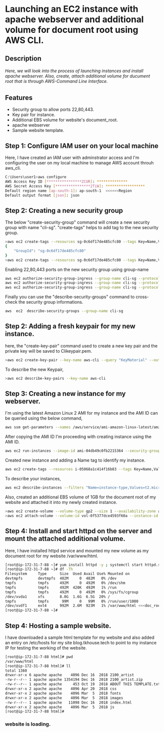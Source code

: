 # Launching an EC2 instance with apache webserver and additional volume for document root using AWS CLI.

## Description
###### Here, we will look into the process of launching instances and install apache webserver. Also, create, attach additional volume for ducument root that is through AWS-Command Line Interface.

## Features

- Security group to allow ports 22,80,443.
- Key pair for instance.
- Additional EBS volume for website's document_root.
- apache webserver
- Sample website template.

## Step 1: Configure IAM user on your local machine

Here, I have created an IAM user with adminstrator access and I'm configuring the user on my local machine to manage AWS account throuh aws_cli.


```sh
C:\Users\user1>aws configure
AWS Access Key ID [****************ZCUR]: **************
AWS Secret Access Key [****************2TiW]: ******************
Default region name [ap-south-1]: ap-south-1  <<<<<<Region
Default output format [json]: json
```
## Step 2: Creating a new security group

The below "create-security-group" command will create a new security group with name "cli-sg". "create-tags" helps to add tag to the new security group.
```sh
>aws ec2 create-tags --resources sg-0c6df17de485cfc80 --tags Key=Name,Value=cli-sg
{
    "GroupId": "sg-0c6df17de485cfc80"
}
>aws ec2 create-tags --resources sg-0c6df17de485cfc80 --tags Key=Name,Value=cli-sg
```
Enabling 22,80,443 ports on the new security group using group-name
```sh
aws ec2 authorize-security-group-ingress --group-name cli-sg --protocol tcp --port 22 --cidr 0.0.0.0/0
aws ec2 authorize-security-group-ingress --group-name cli-sg --protocol tcp --port 80 --cidr 0.0.0.0/0
aws ec2 authorize-security-group-ingress --group-name cli-sg --protocol tcp --port 443 --cidr 0.0.0.0/0
```
Finally you can use the "describe-security-groups" command to cross-check the security group informations.
```sh
aws  ec2  describe-security-groups --group-name cli-sg
```
## Step 2: Adding a fresh keypair for my new instance.
here, the "create-key-pair" command used to create a new key pair and the private key will be saved to Clikeypair.pem.
```sh
>aws ec2 create-key-pair --key-name aws-cli --query "KeyMaterial" --output text > aws-cli.pem
```
To describe the new Keypair,
```sh
>aws ec2 describe-key-pairs --key-name aws-cli
```
## Step 3: Creating a new instance for my webserver.

I'm using the latest Amazon Linux 2 AMI for my instance and the AMI ID can be queried using the below command,
```sh
aws ssm get-parameters --names /aws/service/ami-amazon-linux-latest/amzn2-ami-hvm-x86_64-gp2 --region ap-south-1
```
After copying the AMI ID I'm proceeding with creating instance using the AMI ID.
```sh
aws ec2 run-instances --image-id ami-04db49c0fb2215364 --security-group-ids sg-0c6df17de485cfc80 --instance-type t2.micro --key-name aws-cli
```
Created new instance and adding a Name tag to identify my instance.
```sh
aws ec2 create-tags --resources i-05068a1c414f16b83 --tags Key=Name,Value=webserver-cli
```
To describe your instances,
```sh
aws ec2 describe-instances --filters "Name=instance-type,Values=t2.micro" --query "Reservations[].Instances[].InstanceId"
```
Also, created an additional EBS volume of 1GB for the document root of my website and attached it into my newly created instance.
```sh
>aws ec2 create-volume --volume-type gp2 --size 1 --availability-zone ap-south-1b
>aws ec2 attach-volume --volume-id vol-0f5377dce4593f60a --instance-id i-05068a1c414f16b83 --device /dev/sdf
```
## Step 4: Install and start httpd on the server and mount the attached additional volume.

Here, I have installed httpd service and mounted my new volume as my document root for my website /var/www/html.
```sh
[root@ip-172-31-7-88 ~]# yum install httpd -y ; systemctl start httpd.service; systemctl enable httpd.service
[root@ip-172-31-7-88 ~]# df -Th
Filesystem     Type      Size  Used Avail Use% Mounted on
devtmpfs       devtmpfs  482M     0  482M   0% /dev
tmpfs          tmpfs     492M     0  492M   0% /dev/shm
tmpfs          tmpfs     492M  420K  492M   1% /run
tmpfs          tmpfs     492M     0  492M   0% /sys/fs/cgroup
/dev/xvda1     xfs       8.0G  1.6G  6.5G  20% /
tmpfs          tmpfs      99M     0   99M   0% /run/user/1000
/dev/xvdf1     ext4      992M  2.6M  923M   1% /var/www/html <<<doc_root<<<
[root@ip-172-31-7-88 ~]#
```
## Step 4: Hosting a sample website.

I have downloaded a sample html template for my website and also added an entry on /etc/hosts for my site blog.tkhouse.tech to point to my instance IP for testing the working of the website.
```sh
[root@ip-172-31-7-88 html]# pwd
/var/www/html
[root@ip-172-31-7-88 html]# ll
total 1360
drwxr-xr-x 6 apache apache    4096 Dec 16  2018 2100_artist
-rw-r--r-- 1 apache apache 1354194 Dec 16  2018 2100_artist.zip
-rw-r--r-- 1 apache apache     453 Oct 19  2018 ABOUT THIS TEMPLATE.txt
drwxr-xr-x 2 apache apache    4096 Apr 20  2018 css
drwxr-xr-x 2 apache apache    4096 Mar  5  2018 fonts
drwxr-xr-x 2 apache apache    4096 Mar  5  2018 images
-rw-r--r-- 1 apache apache   11098 Dec 16  2018 index.html
drwxr-xr-x 2 apache apache    4096 Mar  5  2018 js
[root@ip-172-31-7-88 html]#
```
### website is loading.
